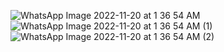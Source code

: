 ![WhatsApp Image 2022-11-20 at 1 36 54 AM](https://user-images.githubusercontent.com/56400384/202869507-1b3a9e57-8d57-4a97-9f39-955afac81c36.jpeg)
![WhatsApp Image 2022-11-20 at 1 36 54 AM (1)](https://user-images.githubusercontent.com/56400384/202869511-f516ecd6-db6c-48ad-badd-689dc2458734.jpeg)
![WhatsApp Image 2022-11-20 at 1 36 54 AM (2)](https://user-images.githubusercontent.com/56400384/202869512-1baecc2f-0e14-4831-96b7-669e6996e2fd.jpeg)
